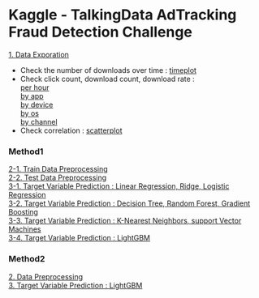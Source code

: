 # Kaggle - TalkingData AdTracking Fraud Detection Challenge

[1. Data Exporation](01_Data_Exporation.py) <br>
- Check the number of downloads over time : [timeplot](graph/sample_timeplot.png) <br>
- Check click count, download count, download rate : <br>
                  [per hour](graph/sample_barplot_hour.png) <br>
                  [by app](graph/sample_barplot_app.png) <br>
                  [by device](graph/sample_barplot_device.png) <br>
                  [by os](graph/sample_barplot_os.png) <br>
                  [by channel](graph/sample_barplot_channel.png) <br>
- Check correlation : [scatterplot](graph/sample_scatterplot.png) <br>

### Method1
[2-1. Train Data Preprocessing](method1_02_1_Train_Data_Preprocessing.py) <br>
[2-2. Test Data Preprocessing](method1_02_2_Test_Data_Preprocessing.py) <br>
[3-1. Target Variable Prediction : Linear Regression, Ridge, Logistic Regression](method1_03_1_Target_Variable_Prediction.py) <br>
[3-2. Target Variable Prediction : Decision Tree, Random Forest, Gradient Boosting](method1_03_2_Target_Variable_Prediction.py) <br>
[3-3. Target Variable Prediction : K-Nearest Neighbors, support Vector Machines](method1_03_3_Target_Variable_Prediction.py) <br>
[3-4. Target Variable Prediction : LightGBM](method1_03_4_Target_Variable_Prediction.py) <br>

### Method2
[2. Data Preprocessing](method2_02_Data_Preprocessing.py) <br>
[3. Target Variable Prediction : LightGBM](method2_03_Target_Variable_Prediction.py) <br>
